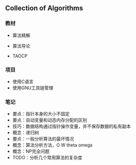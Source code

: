 ## Collection of Algorithms

### 教材

- 算法精解
- 算法导论

- TAOCP

### 项目

- 使用C语言
- 使用GNU工具链管理

### 笔记

- 要点：指针本身的大小不固定
- 要点：自动变量和动态内存分配的区别
- 技巧：数据结构通过指针操作变量，并不保存数据的私有副本
- 概念：递归树
- 要点：一般分析算法的最坏情况
- 概念：算法分析方法，O W theta omega
- 概念：NP完全问题
- TODO：分析几个常用算法的复杂度
